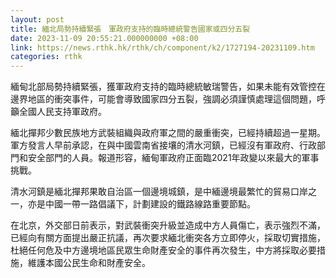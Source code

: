 ```yaml
---
layout: post
title: 緬北局勢持續緊張　軍政府支持的臨時總統警告國家或四分五裂
date: 2023-11-09 20:55:21.000000000 +08:00
link: https://news.rthk.hk/rthk/ch/component/k2/1727194-20231109.htm
categories: rthk
---
```


緬甸北部局勢持續緊張，獲軍政府支持的臨時總統敏瑞警告，如果未能有效管控在邊界地區的衝突事件，可能會導致國家四分五裂，強調必須謹慎處理這個問題，呼籲全國人民支持軍政府。

緬北撣邦少數民族地方武裝組織與政府軍之間的嚴重衝突，已經持續超過一星期。軍方發言人早前承認，在與中國雲南省接壤的清水河鎮，已經沒有軍政府、行政部門和安全部門的人員。報道形容，緬甸軍政府正面臨2021年政變以來最大的軍事挑戰。

清水河鎮是緬北撣邦果敢自治區一個邊境城鎮，是中緬邊境最繁忙的貿易口岸之一，亦是中國一帶一路倡議下，計劃建設的鐵路線路重要節點。

在北京，外交部日前表示，對武裝衝突升級並造成中方人員傷亡，表示強烈不滿，已經向有關方面提出嚴正抗議，再次要求緬北衝突各方立即停火，採取切實措施，杜絕任何危及中方邊境地區民眾生命財產安全的事件再次發生，中方將採取必要措施，維護本國公民生命和財產安全。
